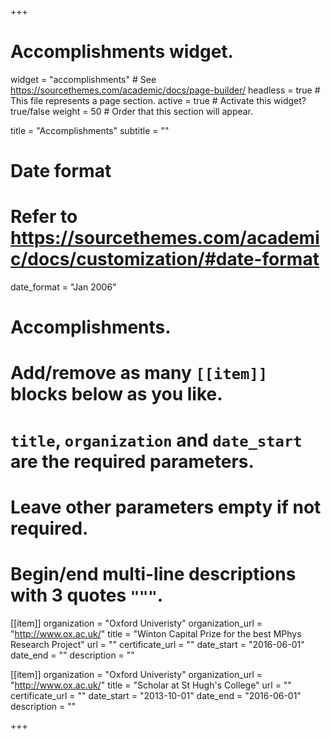 +++
# Accomplishments widget.
widget = "accomplishments"  # See https://sourcethemes.com/academic/docs/page-builder/
headless = true  # This file represents a page section.
active = true  # Activate this widget? true/false
weight = 50  # Order that this section will appear.

title = "Accomplish&shy;ments"
subtitle = ""

# Date format
#   Refer to https://sourcethemes.com/academic/docs/customization/#date-format
date_format = "Jan 2006"

# Accomplishments.
#   Add/remove as many `[[item]]` blocks below as you like.
#   `title`, `organization` and `date_start` are the required parameters.
#   Leave other parameters empty if not required.
#   Begin/end multi-line descriptions with 3 quotes `"""`.

[[item]]
  organization = "Oxford Univeristy"
  organization_url = "http://www.ox.ac.uk/"
  title = "Winton Capital Prize for the best MPhys Research Project"
  url = ""
  certificate_url = ""
  date_start = "2016-06-01"
  date_end = ""
  description = ""

[[item]]
  organization = "Oxford Univeristy"
  organization_url = "http://www.ox.ac.uk/"
  title = "Scholar at St Hugh's College"
  url = ""
  certificate_url = ""
  date_start = "2013-10-01"
  date_end = "2016-06-01"
  description = ""

+++
